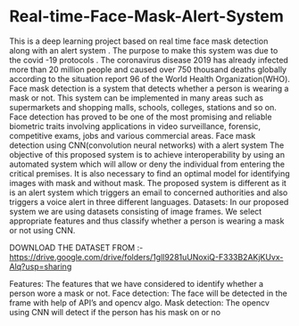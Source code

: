 # Real-time-Face-Mask-Alert-System
This is a deep learning project based on real time face mask detection along with an alert system . The purpose to make this system was due to the covid -19 protocols .
The coronavirus disease 2019 has already infected more than 20 million people and caused over 750 thousand deaths globally according to the situation report 96 of the World Health Organization(WHO).
Face mask detection is a system that detects whether a person is wearing a mask or not.
This system can be implemented in many areas such as supermarkets and shopping malls, schools, colleges, stations and so on.
Face detection has proved to be one of the most promising and reliable biometric traits involving applications in video surveillance, forensic, competitive exams, jobs and various commercial areas.
Face mask detection using CNN(convolution neural networks) with a alert system The objective of this proposed
system is to achieve interoperability by using an automated system which will allow or deny the individual from
entering the critical premises. It is also necessary to find an optimal model for identifying images with mask
and without mask. The proposed system is different as it is an alert system which triggers an email to concerned
authorities and also triggers a voice alert in three different languages. 
Datasets:
In our proposed system we are using datasets consisting of image frames. We select appropriate features and thus
classify whether a person is wearing a mask or not using CNN.

DOWNLOAD THE DATASET FROM :- https://drive.google.com/drive/folders/1gll9281uUNoxiQ-F333B2AKjKUvx-Alq?usp=sharing

Features:
The features that we have considered to identify whether a person wore a mask or not. Face detection: The face
will be detected in the frame with help of API’s and opencv algo. Mask detection: The opencv using CNN will
detect if the person has his mask on or no
